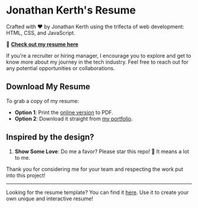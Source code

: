 # Jonathan Kerth's Resume

Crafted with ❤️ by Jonathan Kerth using the trifecta of web development: HTML, CSS, and JavaScript.

🔗 [**Check out my resume here**](https://jonathankerth.github.io/resume/)

If you're a recruiter or hiring manager, I encourage you to explore and get to know more about my journey in the tech industry. Feel free to reach out for any potential opportunities or collaborations.

## Download My Resume

To grab a copy of my resume:

- **Option 1**: Print the [online version](https://jonathankerth.github.io/resume/) to PDF.
- **Option 2**: Download it straight from [my portfolio](https://www.jonathankerth.com/Resume).

## Inspired by the design?

1. **Show Some Love**: Do me a favor? Please star this repo! 🌟 It means a lot to me.

Thank you for considering me for your team and respecting the work put into this project!

---

Looking for the resume template? You can find it [here](https://github.com/jonathankerth/resume-template). Use it to create your own unique and interactive resume!

